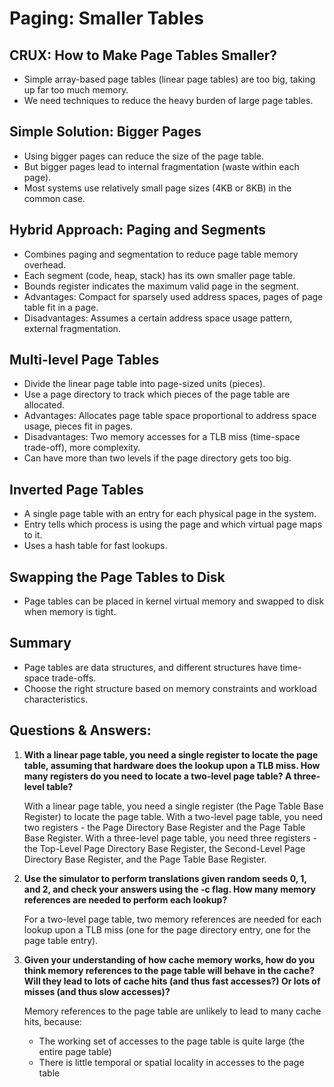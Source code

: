 # Paging: Smaller Tables

## CRUX: How to Make Page Tables Smaller?

- Simple array-based page tables (linear page tables) are too big, taking up far too much memory.
- We need techniques to reduce the heavy burden of large page tables.

## Simple Solution: Bigger Pages

- Using bigger pages can reduce the size of the page table.
- But bigger pages lead to internal fragmentation (waste within each page).
- Most systems use relatively small page sizes (4KB or 8KB) in the common case.

## Hybrid Approach: Paging and Segments

- Combines paging and segmentation to reduce page table memory overhead.
- Each segment (code, heap, stack) has its own smaller page table.
- Bounds register indicates the maximum valid page in the segment.
- Advantages: Compact for sparsely used address spaces, pages of page table fit in a page.
- Disadvantages: Assumes a certain address space usage pattern, external fragmentation.

## Multi-level Page Tables

- Divide the linear page table into page-sized units (pieces).
- Use a page directory to track which pieces of the page table are allocated.
- Advantages: Allocates page table space proportional to address space usage, pieces fit in pages.
- Disadvantages: Two memory accesses for a TLB miss (time-space trade-off), more complexity.
- Can have more than two levels if the page directory gets too big.

## Inverted Page Tables

- A single page table with an entry for each physical page in the system.
- Entry tells which process is using the page and which virtual page maps to it.
- Uses a hash table for fast lookups.

## Swapping the Page Tables to Disk

- Page tables can be placed in kernel virtual memory and swapped to disk when memory is tight.

## Summary

- Page tables are data structures, and different structures have time-space trade-offs.
- Choose the right structure based on memory constraints and workload characteristics.

## Questions & Answers:

1. **With a linear page table, you need a single register to locate the page table, assuming that hardware does the lookup upon a TLB miss. How many registers do you need to locate a two-level page table? A three-level table?**
    
    With a linear page table, you need a single register (the Page Table Base Register) to locate the page table. With a two-level page table, you need two registers - the Page Directory Base Register and the Page Table Base Register. With a three-level page table, you need three registers - the Top-Level Page Directory Base Register, the Second-Level Page Directory Base Register, and the Page Table Base Register.
    
2. **Use the simulator to perform translations given random seeds 0, 1, and 2, and check your answers using the -c flag. How many memory references are needed to perform each lookup?**
    
    For a two-level page table, two memory references are needed for each lookup upon a TLB miss (one for the page directory entry, one for the page table entry).
    
3. **Given your understanding of how cache memory works, how do you think memory references to the page table will behave in the cache? Will they lead to lots of cache hits (and thus fast accesses?) Or lots of misses (and thus slow accesses)?**
    
    Memory references to the page table are unlikely to lead to many cache hits, because:
    
    - The working set of accesses to the page table is quite large (the entire page table)
    - There is little temporal or spatial locality in accesses to the page table
